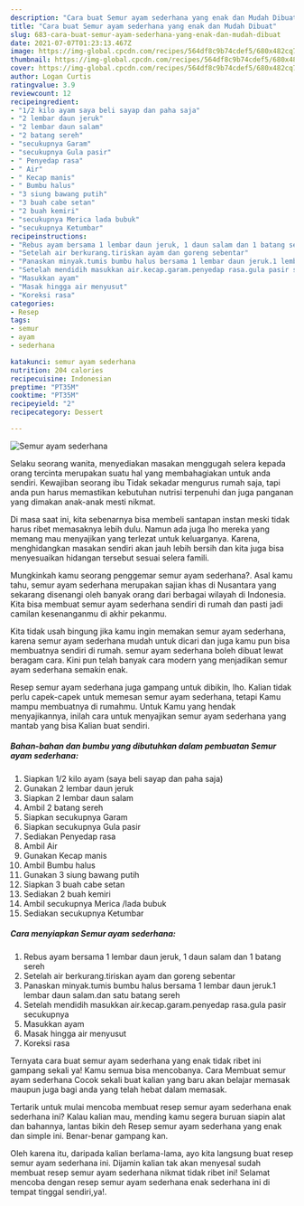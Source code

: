 ```yaml
---
description: "Cara buat Semur ayam sederhana yang enak dan Mudah Dibuat"
title: "Cara buat Semur ayam sederhana yang enak dan Mudah Dibuat"
slug: 683-cara-buat-semur-ayam-sederhana-yang-enak-dan-mudah-dibuat
date: 2021-07-07T01:23:13.467Z
image: https://img-global.cpcdn.com/recipes/564df8c9b74cdef5/680x482cq70/semur-ayam-sederhana-foto-resep-utama.jpg
thumbnail: https://img-global.cpcdn.com/recipes/564df8c9b74cdef5/680x482cq70/semur-ayam-sederhana-foto-resep-utama.jpg
cover: https://img-global.cpcdn.com/recipes/564df8c9b74cdef5/680x482cq70/semur-ayam-sederhana-foto-resep-utama.jpg
author: Logan Curtis
ratingvalue: 3.9
reviewcount: 12
recipeingredient:
- "1/2 kilo ayam saya beli sayap dan paha saja"
- "2 lembar daun jeruk"
- "2 lembar daun salam"
- "2 batang sereh"
- "secukupnya Garam"
- "secukupnya Gula pasir"
- " Penyedap rasa"
- " Air"
- " Kecap manis"
- " Bumbu halus"
- "3 siung bawang putih"
- "3 buah cabe setan"
- "2 buah kemiri"
- "secukupnya Merica lada bubuk"
- "secukupnya Ketumbar"
recipeinstructions:
- "Rebus ayam bersama 1 lembar daun jeruk, 1 daun salam dan 1 batang sereh"
- "Setelah air berkurang.tiriskan ayam dan goreng sebentar"
- "Panaskan minyak.tumis bumbu halus bersama 1 lembar daun jeruk.1 lembar daun salam.dan satu batang sereh"
- "Setelah mendidih masukkan air.kecap.garam.penyedap rasa.gula pasir secukupnya"
- "Masukkan ayam"
- "Masak hingga air menyusut"
- "Koreksi rasa"
categories:
- Resep
tags:
- semur
- ayam
- sederhana

katakunci: semur ayam sederhana 
nutrition: 204 calories
recipecuisine: Indonesian
preptime: "PT35M"
cooktime: "PT35M"
recipeyield: "2"
recipecategory: Dessert

---
```



![Semur ayam sederhana](https://img-global.cpcdn.com/recipes/564df8c9b74cdef5/680x482cq70/semur-ayam-sederhana-foto-resep-utama.jpg)

Selaku seorang wanita, menyediakan masakan menggugah selera kepada orang tercinta merupakan suatu hal yang membahagiakan untuk anda sendiri. Kewajiban seorang ibu Tidak sekadar mengurus rumah saja, tapi anda pun harus memastikan kebutuhan nutrisi terpenuhi dan juga panganan yang dimakan anak-anak mesti nikmat.

Di masa  saat ini, kita sebenarnya bisa membeli santapan instan meski tidak harus ribet memasaknya lebih dulu. Namun ada juga lho mereka yang memang mau menyajikan yang terlezat untuk keluarganya. Karena, menghidangkan masakan sendiri akan jauh lebih bersih dan kita juga bisa menyesuaikan hidangan tersebut sesuai selera famili. 



Mungkinkah kamu seorang penggemar semur ayam sederhana?. Asal kamu tahu, semur ayam sederhana merupakan sajian khas di Nusantara yang sekarang disenangi oleh banyak orang dari berbagai wilayah di Indonesia. Kita bisa membuat semur ayam sederhana sendiri di rumah dan pasti jadi camilan kesenanganmu di akhir pekanmu.

Kita tidak usah bingung jika kamu ingin memakan semur ayam sederhana, karena semur ayam sederhana mudah untuk dicari dan juga kamu pun bisa membuatnya sendiri di rumah. semur ayam sederhana boleh dibuat lewat beragam cara. Kini pun telah banyak cara modern yang menjadikan semur ayam sederhana semakin enak.

Resep semur ayam sederhana juga gampang untuk dibikin, lho. Kalian tidak perlu capek-capek untuk memesan semur ayam sederhana, tetapi Kamu mampu membuatnya di rumahmu. Untuk Kamu yang hendak menyajikannya, inilah cara untuk menyajikan semur ayam sederhana yang mantab yang bisa Kalian buat sendiri.

<!--inarticleads1-->

##### Bahan-bahan dan bumbu yang dibutuhkan dalam pembuatan Semur ayam sederhana:

1. Siapkan 1/2 kilo ayam (saya beli sayap dan paha saja)
1. Gunakan 2 lembar daun jeruk
1. Siapkan 2 lembar daun salam
1. Ambil 2 batang sereh
1. Siapkan secukupnya Garam
1. Siapkan secukupnya Gula pasir
1. Sediakan  Penyedap rasa
1. Ambil  Air
1. Gunakan  Kecap manis
1. Ambil  Bumbu halus
1. Gunakan 3 siung bawang putih
1. Siapkan 3 buah cabe setan
1. Sediakan 2 buah kemiri
1. Ambil secukupnya Merica /lada bubuk
1. Sediakan secukupnya Ketumbar




<!--inarticleads2-->

##### Cara menyiapkan Semur ayam sederhana:

1. Rebus ayam bersama 1 lembar daun jeruk, 1 daun salam dan 1 batang sereh
1. Setelah air berkurang.tiriskan ayam dan goreng sebentar
1. Panaskan minyak.tumis bumbu halus bersama 1 lembar daun jeruk.1 lembar daun salam.dan satu batang sereh
1. Setelah mendidih masukkan air.kecap.garam.penyedap rasa.gula pasir secukupnya
1. Masukkan ayam
1. Masak hingga air menyusut
1. Koreksi rasa




Ternyata cara buat semur ayam sederhana yang enak tidak ribet ini gampang sekali ya! Kamu semua bisa mencobanya. Cara Membuat semur ayam sederhana Cocok sekali buat kalian yang baru akan belajar memasak maupun juga bagi anda yang telah hebat dalam memasak.

Tertarik untuk mulai mencoba membuat resep semur ayam sederhana enak sederhana ini? Kalau kalian mau, mending kamu segera buruan siapin alat dan bahannya, lantas bikin deh Resep semur ayam sederhana yang enak dan simple ini. Benar-benar gampang kan. 

Oleh karena itu, daripada kalian berlama-lama, ayo kita langsung buat resep semur ayam sederhana ini. Dijamin kalian tak akan menyesal sudah membuat resep semur ayam sederhana nikmat tidak ribet ini! Selamat mencoba dengan resep semur ayam sederhana enak sederhana ini di tempat tinggal sendiri,ya!.

